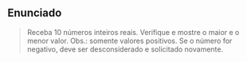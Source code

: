 ## Enunciado

> Receba 10 números inteiros reais. Verifique e mostre o maior e o menor valor. Obs.: somente valores positivos. Se o número for negativo, deve ser desconsiderado e solicitado novamente.